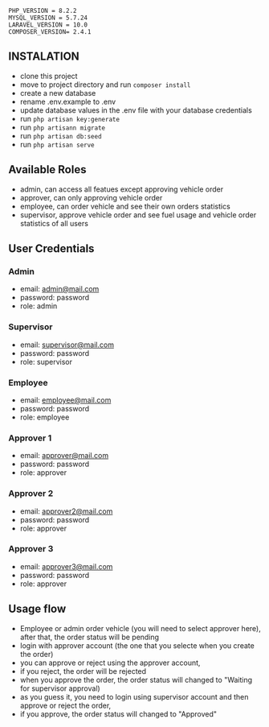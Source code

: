 ```
PHP_VERSION = 8.2.2
MYSQL_VERSION = 5.7.24
LARAVEL_VERSION = 10.0
COMPOSER_VERSION= 2.4.1
```

## INSTALATION

-   clone this project
-   move to project directory and run `composer install`
-   create a new database
-   rename .env.example to .env
-   update database values in the .env file with your database credentials
-   run `php artisan key:generate`
-   run `php artisann migrate`
-   run `php artisan db:seed`
-   run `php artisan serve`

## Available Roles

-   admin, can access all featues except approving vehicle order
-   approver, can only approving vehicle order
-   employee, can order vehicle and see their own orders statistics
-   supervisor, approve vehicle order and see fuel usage and vehicle order statistics of all users

## User Credentials

### Admin

-   email: admin@mail.com
-   password: password
-   role: admin

### Supervisor

-   email: supervisor@mail.com
-   password: password
-   role: supervisor

### Employee

-   email: employee@mail.com
-   password: password
-   role: employee

### Approver 1

-   email: approver@mail.com
-   password: password
-   role: approver

### Approver 2

-   email: approver2@mail.com
-   password: password
-   role: approver

### Approver 3

-   email: approver3@mail.com
-   password: password
-   role: approver

## Usage flow

-   Employee or admin order vehicle (you will need to select approver here), after that, the order status will be pending
-   login with approver account (the one that you selecte when you create the order)
-   you can approve or reject using the approver account,
-   if you reject, the order will be rejected
-   when you approve the order, the order status will changed to "Waiting for supervisor approval)
-   as you guess it, you need to login using supervisor account and then approve or reject the order,
-   if you approve, the order status will changed to "Approved"
